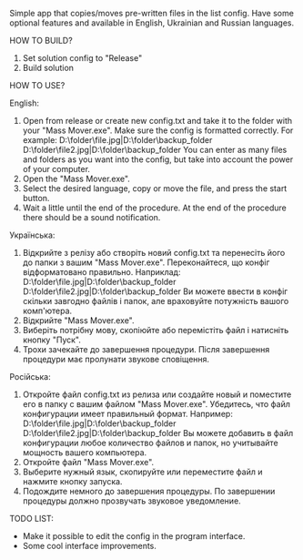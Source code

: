 Simple app that copies/moves pre-written files in the list config. Have some optional features and available in English, Ukrainian and Russian languages.

HOW TO BUILD?

1. Set solution config to "Release"
2. Build solution

HOW TO USE?

English:

1. Open from release or create new config.txt and take it to the folder with your "Mass Mover.exe". Make sure the config is formatted correctly. For example:
   D:\folder\file.jpg|D:\folder\backup_folder
   D:\folder\file2.jpg|D:\folder\backup_folder
   You can enter as many files and folders as you want into the config, but take into account the power of your computer.
2. Open the "Mass Mover.exe".
3. Select the desired language, copy or move the file, and press the start button.
4. Wait a little until the end of the procedure. At the end of the procedure there should be a sound notification.

Українська:

1. Відкрийте з релізу або створіть новий config.txt та перенесіть його до папки з вашим "Mass Mover.exe". Переконайтеся, що конфіг відформатовано правильно. Наприклад:
   D:\folder\file.jpg|D:\folder\backup_folder
   D:\folder\file2.jpg|D:\folder\backup_folder
Ви можете ввести в конфіг скільки завгодно файлів і папок, але враховуйте потужність вашого комп'ютера.
2. Відкрийте "Mass Mover.exe".
3. Виберіть потрібну мову, скопіюйте або перемістіть файл і натисніть кнопку "Пуск".
4. Трохи зачекайте до завершення процедури. Після завершення процедури має пролунати звукове сповіщення.

Російська:

1. Откройте файл config.txt из релиза или создайте новый и поместите его в папку с вашим файлом "Mass Mover.exe". Убедитесь, что файл конфигурации имеет правильный формат. Например:
   D:\folder\file.jpg|D:\folder\backup_folder
   D:\folder\file2.jpg|D:\folder\backup_folder
Вы можете добавить в файл конфигурации любое количество файлов и папок, но учитывайте мощность вашего компьютера.
2. Откройте файл "Mass Mover.exe".
3. Выберите нужный язык, скопируйте или переместите файл и нажмите кнопку запуска.
4. Подождите немного до завершения процедуры. По завершении процедуры должно прозвучать звуковое уведомление.

TODO LIST:

- Make it possible to edit the config in the program interface.
- Some cool interface improvements.
